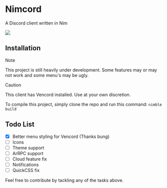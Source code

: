 # Nimcord

A Discord client written in Nim

![](https://github.com/xytrux/Nimcord/blob/main/assets/screenshots/Screenshot%202024-09-11%20203221.png?raw=true)

## Installation
> [!NOTE]  
> This project is still heavily under development. Some features may or may not work and some menu's may be ugly.

> [!CAUTION]
> This client has Vencord installed. Use at your own discretion.

To compile this project, simply clone the repo and run this command:
`nimble build`

## Todo List

- [x] Better menu styling for Vencord (Thanks bung)
- [ ] Icons
- [ ] Theme support
- [ ] ArRPC support
- [ ] Cloud feature fix
- [ ] Notifications
- [ ] QuickCSS fix

Feel free to contribute by tackling any of the tasks above.
